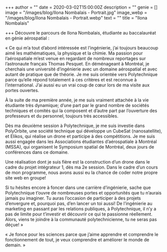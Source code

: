 +++
author = ""
date = 2020-03-02T15:00:00Z
description = ""
genie = []
image = "/images/blog/Ilona Nombalais - Portrait.jpg"
image_webp = "/images/blog/Ilona Nombalais - Portrait.webp"
text = ""
title = "Ilona Nombalais"

+++
Découvre le parcours de Ilona Nombalais, étudiante au baccalauréat en génie aérospatial :

« Ce qui m’a tout d’abord intéressée est l’ingénierie, j’ai toujours beaucoup aimé les mathématiques, la physique et la chimie. Ma passion pour l’aérospatiale m’est venue en regardant de nombreux reportages sur l’astronaute français Thomas Pesquet. En déménageant à Montréal, je cherchais une université d’ingénierie avec un domaine aérospatial et avec autant de pratique que de théorie. Je me suis orientée vers Polytechnique parce qu’elle répond totalement à ces critères et est reconnue à l’international. J’ai aussi eu un vrai coup de cœur lors de ma visite aux portes ouvertes.

À la suite de ma première année, je me suis vraiment attachée à la vie étudiante très dynamique; d’une part par le grand nombre de sociétés techniques et comités qui la composent et d’autre part par l’ouverture des professeurs et du personnel, toujours très accessibles.

Dès ma deuxième session à Polytechnique, je me suis investie dans PolyOrbite, une société technique qui développe un CubeSat (nanosatellite), et Elikos, qui réalise un drone et participe à des compétitions. Je me suis aussi engagée dans les Associations étudiantes d’aérospatiale à Montréal (MSSA), qui organisent le Symposium spatial de Montréal, deux jours de conférences dans ce domaine.

Une réalisation dont je suis fière est la construction d’un drone dans le cadre du projet intégrateur 1, dès ma 2e session. Dans le cadre d’un cours de mon programme, nous avons aussi eu la chance de coder notre propre site web en groupe!

Si tu hésites encore à foncer dans une carrière d’ingénierie, sache que Polytechnique t’ouvre de nombreuses portes et opportunités que tu n’aurais jamais pu imaginer. Tu auras l’occasion de participer à des projets d’envergure et, pourquoi pas, d’en lancer un toi aussi! De l’ingénierie au marketing en passant par les relations publiques, à Polytechnique, il n’y a pas de limite pour t’investir et découvrir ce qui te passionne réellement. Alors, viens te joindre à la communauté polytechnicienne, tu ne seras pas déçue! »

« Je fonce pour les sciences parce que j’aime apprendre et comprendre le fonctionnement de tout, je veux comprendre et améliorer le monde de demain. »